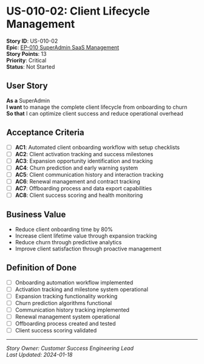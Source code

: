 # US-010-02: Client Lifecycle Management

**Story ID**: US-010-02  
**Epic**: [EP-010 SuperAdmin SaaS Management](../epics/EP-010-SuperAdmin-SaaS-Management.md)  
**Story Points**: 13  
**Priority**: Critical  
**Status**: Not Started  

## User Story

**As a** SuperAdmin  
**I want** to manage the complete client lifecycle from onboarding to churn  
**So that** I can optimize client success and reduce operational overhead

## Acceptance Criteria

- [ ] **AC1**: Automated client onboarding workflow with setup checklists
- [ ] **AC2**: Client activation tracking and success milestones
- [ ] **AC3**: Expansion opportunity identification and tracking
- [ ] **AC4**: Churn prediction and early warning system
- [ ] **AC5**: Client communication history and interaction tracking
- [ ] **AC6**: Renewal management and contract tracking
- [ ] **AC7**: Offboarding process and data export capabilities
- [ ] **AC8**: Client success scoring and health monitoring

## Business Value

- Reduce client onboarding time by 80%
- Increase client lifetime value through expansion tracking
- Reduce churn through predictive analytics
- Improve client satisfaction through proactive management

## Definition of Done

- [ ] Onboarding automation workflow implemented
- [ ] Activation tracking and milestone system operational
- [ ] Expansion tracking functionality working
- [ ] Churn prediction algorithms functional
- [ ] Communication history tracking implemented
- [ ] Renewal management system operational
- [ ] Offboarding process created and tested
- [ ] Client success scoring validated

---

*Story Owner: Customer Success Engineering Lead*  
*Last Updated: 2024-01-18*